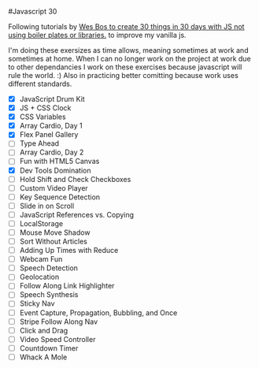 #Javascript 30

Following tutorials by [Wes Bos to create 30 things in 30 days with JS not using boiler plates or libraries.](https://javascript30.com/) to improve my vanilla js.

I'm doing these exersizes as time allows, meaning sometimes at work and sometimes at home. When I can no longer work on the project at work due to other dependancies I work on these exercises because javascript will rule the world. :) Also in practicing better comitting because work uses different standards.


- [x] JavaScript Drum Kit
- [x] JS + CSS Clock
- [x] CSS Variables
- [x] Array Cardio, Day 1
- [x] Flex Panel Gallery
- [ ] Type Ahead
- [ ] Array Cardio, Day 2
- [ ] Fun with HTML5 Canvas
- [x] Dev Tools Domination
- [ ] Hold Shift and Check Checkboxes
- [ ] Custom Video Player
- [ ] Key Sequence Detection
- [ ] Slide in on Scroll
- [ ] JavaScript References vs. Copying
- [ ] LocalStorage
- [ ] Mouse Move Shadow
- [ ] Sort Without Articles
- [ ] Adding Up Times with Reduce
- [ ] Webcam Fun
- [ ] Speech Detection
- [ ] Geolocation
- [ ] Follow Along Link Highlighter
- [ ] Speech Synthesis
- [ ] Sticky Nav
- [ ] Event Capture, Propagation, Bubbling, and Once
- [ ] Stripe Follow Along Nav
- [ ] Click and Drag
- [ ] Video Speed Controller
- [ ] Countdown Timer
- [ ] Whack A Mole